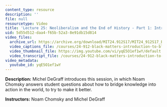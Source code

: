 ```yaml
---
content_type: resource
description: ''
file: null
resourcetype: Video
title: 'Lecture 25: Neoliberalism and the End of History - Part 1: Introduction'
uid: 5d55d512-daa4-f65b-52a3-8e91db15d814
video_files:
  archive_url: https://archive.org/download/MIT24.912S17/MIT24_912S17_Black_Matters_Chomsky_Part_1_300k.mp4
  video_captions_file: /courses/24-912-black-matters-introduction-to-black-studies-spring-2017/fd50059dcaa358bb9a13264f1f56907c_yqE5O1ef1wY.vtt
  video_thumbnail_file: https://img.youtube.com/vi/yqE5O1ef1wY/default.jpg
  video_transcript_file: /courses/24-912-black-matters-introduction-to-black-studies-spring-2017/dab4fafee7cfd87890a089c26ec7c76a_yqE5O1ef1wY.pdf
video_metadata:
  youtube_id: yqE5O1ef1wY
---
```


**Description:** Michel DeGraff introduces this session, in which Noam Chomsky answers student questions about how to bridge knowledge into action in the world, to try to make it better.

**Instructors:** Noam Chomsky and Michel DeGraff